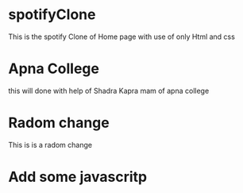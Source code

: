 # spotifyClone

This is the spotify Clone of Home page with use of only Html and css

# Apna College

this will done with help of Shadra Kapra mam of apna college

# Radom change

This is is a radom change

# Add some javascritp
